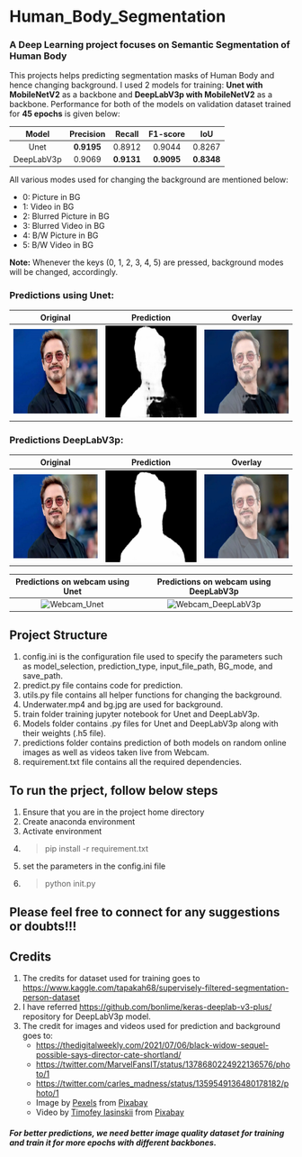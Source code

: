 # Human_Body_Segmentation

### A Deep Learning project focuses on Semantic Segmentation of Human Body 

This projects helps predicting segmentation masks of Human Body and hence changing background. I used 2 models for training: **Unet with MobileNetV2** as a backbone and **DeepLabV3p with MobileNetV2** as a backbone. Performance for both of the models on validation dataset trained for **45 epochs** is given below:

| Model  | Precision | Recall | F1-score | IoU |
| :-------------: | :-------------: | :-------------: | :-------------: | :-------------: |
| Unet  | **0.9195**  | 0.8912  | 0.9044  | 0.8267  |
| DeepLabV3p  | 0.9069 | **0.9131**  | **0.9095**  | **0.8348** |


All various modes used for changing the background are mentioned below:
- 0: Picture in BG
- 1: Video in BG
- 2: Blurred Picture in BG
- 3: Blurred Video in BG
- 4: B/W Picture in BG
- 5: B/W Video in BG

**Note:** Whenever the keys (0, 1, 2, 3, 4, 5) are pressed, background modes will be changed, accordingly.


### Predictions using Unet: 
| Original | Prediction | Overlay |
| :-------------------------: | :-------------------------: | :-------------------------: |
| ![Unet_1](https://github.com/tshr-d-dragon/Human_Body_Segmentation/blob/main/predictions/images/DeeplabV3p/75805310.jpg)  | ![Unet_2](https://github.com/tshr-d-dragon/Human_Body_Segmentation/blob/main/predictions/images/Unet/pred_75805310.jpg) | ![Unet_3](https://github.com/tshr-d-dragon/Human_Body_Segmentation/blob/main/predictions/images/Unet/overlay_75805310.jpg) |


### Predictions DeepLabV3p:
| Original | Prediction | Overlay |
| :-------------------------: | :-------------------------: | :-------------------------: |
| ![DeepLabV3p_1](https://github.com/tshr-d-dragon/Human_Body_Segmentation/blob/main/predictions/images/DeeplabV3p/75805310.jpg)  | ![DeepLabV3p_2](https://github.com/tshr-d-dragon/Human_Body_Segmentation/blob/main/predictions/images/DeeplabV3p/pred_75805310.jpg) | ![DeepLabV3p_3](https://github.com/tshr-d-dragon/Human_Body_Segmentation/blob/main/predictions/images/DeeplabV3p/overlay_75805310.jpg) |


| Predictions on webcam using Unet | Predictions on webcam using DeepLabV3p |
| :-------------------------: | :-------------------------: |
| ![Webcam_Unet](https://github.com/tshr-d-dragon/Human_Body_Segmentation/blob/main/predictions/webcam/Final_Unet.gif) | ![Webcam_DeepLabV3p](https://github.com/tshr-d-dragon/Human_Body_Segmentation/blob/main/predictions/webcam/Final_Deeplab.gif) |



## Project Structure
1. config.ini is the configuration file used to specify the parameters such as model_selection, prediction_type, input_file_path, BG_mode, and save_path.
2. predict.py file contains code for prediction. 
3. utils.py file contains all helper functions for changing the background.
4. Underwater.mp4 and bg.jpg are used for background.
5. train folder training jupyter notebook for Unet and DeepLabV3p.
6. Models folder contains .py files for Unet and DeepLabV3p along with their weights (.h5 file).
7. predictions folder contains prediction of both models on random online images as well as videos taken live from Webcam.
8. requirement.txt file contains all the required dependencies.


## To run the prject, follow below steps
1. Ensure that you are in the project home directory
2. Create anaconda environment
3. Activate environment
4. >pip install -r requirement.txt
5. set the parameters in the config.ini file
6. >python init.py


## Please feel free to connect for any suggestions or doubts!!!


## Credits
1. The credits for dataset used for training goes to https://www.kaggle.com/tapakah68/supervisely-filtered-segmentation-person-dataset
2. I have referred https://github.com/bonlime/keras-deeplab-v3-plus/ repository for DeepLabV3p model.
3. The credit for images and videos used for prediction and background goes to:
   -   https://thedigitalweekly.com/2021/07/06/black-widow-sequel-possible-says-director-cate-shortland/
   -   https://twitter.com/MarvelFansIT/status/1378680224922136576/photo/1
   -   https://twitter.com/carles_madness/status/1359549136480178182/photo/1
   -   Image by <a href="https://pixabay.com/users/pexels-2286921/?utm_source=link-attribution&amp;utm_medium=referral&amp;utm_campaign=image&amp;utm_content=2179183">Pexels</a> from <a href="https://pixabay.com/?utm_source=link-attribution&amp;utm_medium=referral&amp;utm_campaign=image&amp;utm_content=2179183">Pixabay</a>
   -   Video by <a href="https://pixabay.com/users/waiguobox-2405726/?utm_source=link-attribution&amp;utm_medium=referral&amp;utm_campaign=image&amp;utm_content=5271">Timofey Iasinskii</a> from <a href="https://pixabay.com/?utm_source=link-attribution&amp;utm_medium=referral&amp;utm_campaign=image&amp;utm_content=5271">Pixabay</a>


##### For better predictions, we need better image quality dataset for training and train it for more epochs with different backbones.
